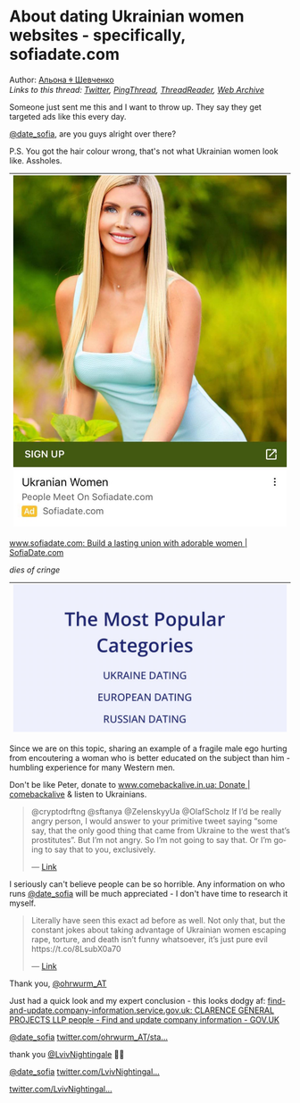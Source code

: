 # About dating Ukrainian women websites - specifically, sofiadate.com

Author: [Альона ꑭ Шевченко](https://twitter.com/cryptodrftng)  
*Links to this thread: [Twitter](https://twitter.com/cryptodrftng/status/1538661743811080194), [PingThread](https://pingthread.com/thread/1538661743811080194), [ThreadReader](https://threadreaderapp.com/thread/1538661743811080194.html), [Web Archive](https://web.archive.org/web/*/https://twitter.com/cryptodrftng/status/1538661743811080194)*

Someone just sent me this and I want to throw up. They say they get targeted ads like this every day.  

[@date_sofia](https://twitter.com/date_sofia), are you guys alright over there? 

P.S. You got the hair colour wrong, that's not what Ukrainian women look like. Assholes.

| [![](/media/1538803567930269697/3_1538661739977486336.jpg)](/media/1538803567930269697/3_1538661739977486336.jpg) |
| :-: |

[www.sofiadate.com: Build a lasting union with adorable women | SofiaDate.com](https://www.sofiadate.com/)

*dies of cringe*

| [![](/media/1538803567930269697/3_1538661746528985089.jpg)](/media/1538803567930269697/3_1538661746528985089.jpg) |
| :-: |

Since we are on this topic, sharing an example of a fragile male ego hurting from encoutering a woman who is better educated on the subject than him - humbling experience for many Western men. 

Don't be like Peter, donate to [www.comebackalive.in.ua: Donate | comebackalive](https://www.comebackalive.in.ua/donate) & listen to Ukrainians.

<blockquote class="twitter-tweet">
    <p lang="en" dir="ltr">
    @cryptodrftng @sftanya @ZelenskyyUa @OlafScholz If I’d be really angry person, I would answer to your primitive tweet saying “some say, that the only good thing that came from Ukraine to the west that’s  prostitutes”. But I’m not angry. So I’m not going to say that. Or I’m going to say that to you, exclusively.<br />
    </p>
    &mdash; <a href="https://twitter.com/ComradeTrudeu/status/1536763214704394243">Link</a>
</blockquote>

I seriously can't believe people can be so horrible. Any information on who runs [@date_sofia](https://twitter.com/date_sofia) will be much appreciated - I don't have time to research it myself.

<blockquote class="twitter-tweet">
    <p lang="en" dir="ltr">
    Literally have seen this exact ad before as well. Not only that, but the constant jokes about taking advantage of Ukrainian women escaping rape, torture, and death isn’t funny whatsoever, it’s just pure evil https://t.co/8LsubX0a70<br />
    </p>
    &mdash; <a href="https://twitter.com/SlavaUkraini09/status/1538717155251847169">Link</a>
</blockquote>

Thank you, [@ohrwurm_AT](https://twitter.com/ohrwurm_AT) 

Just had a quick look and my expert conclusion - this looks dodgy af: [find-and-update.company-information.service.gov.uk: CLARENCE GENERAL PROJECTS LLP people - Find and update company information - GOV.UK](https://find-and-update.company-information.service.gov.uk/company/NC001485/officers) 

[@date_sofia](https://twitter.com/date_sofia) [twitter.com/ohrwurm_AT/sta…](https://twitter.com/ohrwurm_AT/status/1538734113774981122)

thank you [@LvivNightingale](https://twitter.com/LvivNightingale) 💙💛

[@date_sofia](https://twitter.com/date_sofia) [twitter.com/LvivNightingal…](https://twitter.com/LvivNightingale/status/1538738021322870784)

[twitter.com/LvivNightingal…](https://twitter.com/LvivNightingale/status/1538803288547663873)
